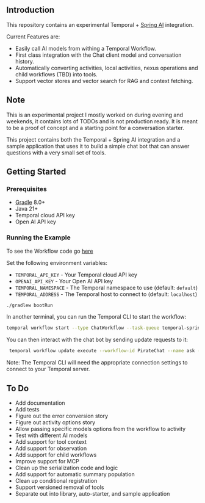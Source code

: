 ## Introduction

This repository contains an experimental Temporal + [Spring AI](https://spring.io/projects/spring-ai) integration. 

Current Features are:
* Easily call AI models from withing a Temporal Workflow.
* First class integration with the Chat client model and conversation history.
* Automatically converting activities, local activities, nexus operations and child workflows (TBD) into tools.
* Support vector stores and vector search for RAG and context fetching.

## Note

This is an experimental project I mostly worked on during evening and weekends, it contains lots of TODOs and is not production ready. It is meant to be a proof of concept and a starting point for a conversation starter.

This project contains both the Temporal + Spring AI integration and a sample application that uses it to build a simple chat bot that can answer questions with a very small set of tools.

## Getting Started

### Prerequisites

* [Gradle](https://gradle.org/) 8.0+
* Java 21+
* Temporal cloud API key
* Open AI API key

### Running the Example

To see the Workflow code go [here](src/main/java/io/temporal/ai/workflows/ChatWorkflowImpl.java)


Set the following environment variables:
* `TEMPORAL_API_KEY` - Your Temporal cloud API key
* `OPENAI_API_KEY` - Your Open AI API key
* `TEMPORAL_NAMESPACE` - The Temporal namespace to use (default: `default`)
* `TEMPORAL_ADDRESS` - The Temporal host to connect to (default: `localhost`)


```bash
./gradlew bootRun
```

In another terminal, you can run the Temporal CLI to start the workflow:

```bash
temporal workflow start --type ChatWorkflow --task-queue temporal-spring-ai-chat-taskqueue --input '"You are a friendly chat bot that answers question in the voice of a Pirate"' --workflow-id PirateChat --tls
```
You can then interact with the chat bot by sending update requests to it:

```bash
 temporal workflow update execute --workflow-id PirateChat --name ask --input '"Can you set me an alarm to fire in two hours and tell me when"' --tls
```

Note: The Temporal CLI will need the appropriate connection settings to connect to your Temporal server.

## To Do

* Add documentation
* Add tests
* Figure out the error conversion story
* Figure out activity options story
* Allow passing specific models options from the workflow to activity
* Test with different AI models
* Add support for tool context
* Add support for observation
* Add support for child workflows
* Improve support for MCP
* Clean up the serialization code and logic
* Add support for automatic summary population
* Clean up conditional registration
* Support versioned removal of tools
* Separate out into library, auto-starter, and sample application